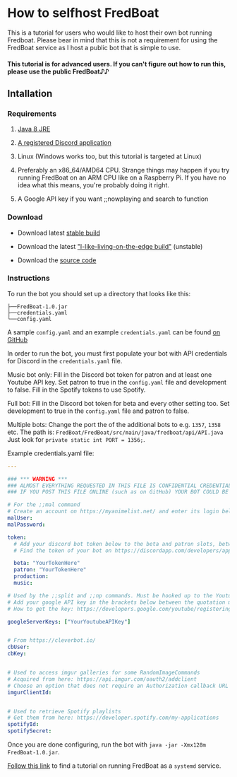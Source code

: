 # How to selfhost FredBoat
This is a tutorial for users who would like to host their own bot running Fredboat. Please bear in mind that this is not a requirement for using the FredBoat service as I host a public bot that is simple to use.

#### This tutorial is for advanced users. If you can't figure out how to run this, please use the public FredBoat♪♪

## Intallation

### Requirements

1. [Java 8 JRE](https://www.java.com/en/download/)

2. [A registered Discord application](https://github.com/reactiflux/discord-irc/wiki/Creating-a-discord-bot-&-getting-a-token)

3. Linux \(Windows works too, but this tutorial is targeted at Linux\)

4. Preferably an x86_64/AMD64 CPU. Strange things may happen if you try running FredBoat on an ARM CPU like on a Raspberry Pi. If you have no idea what this means, you're probably doing it right.

5. A Google API key if you want ;;nowplaying and search to function

### Download
* Download latest [stable build](https://ci.fredboat.com/viewLog.html?buildTypeId=FredBoat_Build&buildId=lastSuccessful&buildBranch=%3Cdefault%3E&tab=artifacts&guest=1)

* Download the latest ["I-like-living-on-the-edge build"](https://ci.fredboat.com/viewLog.html?buildTypeId=FredBoat_Build&buildId=lastSuccessful&buildBranch=refs%2Fheads%2Fdevelopment&tab=artifacts&guest=1) (unstable) 

* Download the [source code](https://github.com/Frederikam/FredBoat/)

### Instructions
To run the bot you should set up a directory that looks like this:

```
├──FredBoat-1.0.jar
├──credentials.yaml
└──config.yaml
```

A sample `config.yaml` and an example `credentials.yaml` can be found [on GitHub](https://github.com/Frederikam/FredBoat/tree/master/FredBoat)

In order to run the bot, you must first populate your bot with API credentials for Discord in the `credentials.yaml` file.

Music bot only: Fill in the Discord bot token for patron and at least one Youtube API key. Set patron to true in the `config.yaml` file and development to false. Fill in the Spotify tokens to use Spotify.

Full bot: Fill in the Discord bot token for beta and every other setting too. Set development to true in the `config.yaml` file and patron to false.

Multiple bots: Change the port the of the additional bots to e.g. `1357`, `1358` etc. The path is: `FredBoat/FredBoat/src/main/java/fredboat/api/API.java` Just look for `private static int PORT = 1356;`.

Example credentials.yaml file:

```yaml
---

### *** WARNING ***
### ALMOST EVERYTHING REQUESTED IN THIS FILE IS CONFIDENTIAL CREDENTIALS
### IF YOU POST THIS FILE ONLINE (such as on GitHub) YOUR BOT COULD BE COMPROMISED

# For the ;;mal command
# Create an account on https://myanimelist.net/ and enter its login below
malUser:
malPassword:

token:
  # Add your discord bot token below to the beta and patron slots, between the quotation marks
  # Find the token of your bot on https://discordapp.com/developers/applications/me

  beta: "YourTokenHere"
  patron: "YourTokenHere"
  production: 
  music:

# Used by the ;;split and ;;np commands. Must be hooked up to the Youtube Data API.
# Add your google API key in the brackets below between the quotation marks
# How to get the key: https://developers.google.com/youtube/registering_an_application

googleServerKeys: ["YourYoutubeAPIKey"]


# From https://cleverbot.io/
cbUser:
cbKey:


# Used to access imgur galleries for some RandomImageCommands
# Acquired from here: https://api.imgur.com/oauth2/addclient
# Choose an option that does not require an Authorization callback URL
imgurClientId:


# Used to retrieve Spotify playlists
# Get them from here: https://developer.spotify.com/my-applications
spotifyId:
spotifySecret:
```

Once you are done configuring, run the bot with `java -jar -Xmx128m FredBoat-1.0.jar`.


[Follow this link](http://docs.fredboat.com/systemdservice) to find a tutorial on running FredBoat as a `systemd` service.

